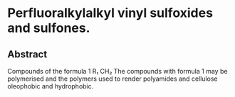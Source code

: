 # Perfluoralkylalkyl vinyl sulfoxides and sulfones.

## Abstract
Compounds of the formula 1 R₁ CH₂ The compounds with formula 1 may be polymerised and the polymers used to render polyamides and cellulose oleophobic and hydrophobic.